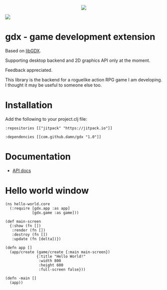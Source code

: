 <p align="center">
  <img src="https://github.com/damn/gdx/blob/main/resources/logo.png"/>
</p>

[![](https://jitpack.io/v/damn/gdx.svg)](https://jitpack.io/#damn/gdx)

# gdx - game development extension

Based on [libGDX](https://libgdx.com/).

Supporting desktop backend and 2D graphics API only at the moment.

Feedback appreciated.

This library is the backend for a roguelike action RPG game I am developing.
I thought it may be useful to someone else too.

# Installation

Add the following to your project.clj file:

```
:repositories [["jitpack" "https://jitpack.io"]]

:dependencies [[com.github.damn/gdx "1.0"]]
```

# Documentation

* [API docs](https://damn.github.io/gdx/)

# Hello world window

```
(ns hello-world.core
  (:require [gdx.app :as app]
            [gdx.game :as game]))

(def main-screen
  {:show (fn [])
   :render (fn [])
   :destroy (fn [])
   :update (fn [delta])})

(defn app []
  (app/create (game/create {:main main-screen})
              {:title "Hello World!"
               :width 800
               :height 600
               :full-screen false}))

(defn -main []
  (app))

```
